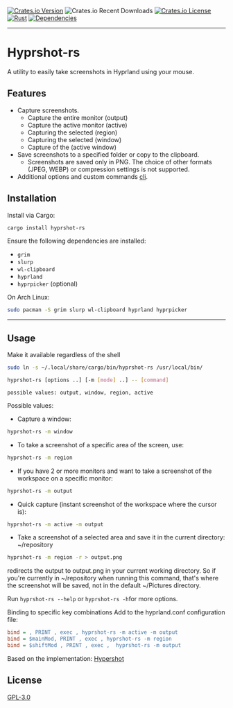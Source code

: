 [![Crates.io Version](https://img.shields.io/crates/v/hyprshot-rs.svg)](https://crates.io/crates/hyprshot-rs) ![Crates.io Recent Downloads](https://img.shields.io/crates/dr/hyprshot-rs?style=flat&color=green) [![Crates.io License](https://img.shields.io/crates/l/hyprshot-rs.svg)](https://crates.io/crates/hyprshot-rs) [![Rust](https://github.com/vremyavnikuda/hyprshot-rs/actions/workflows/rust.yml/badge.svg)](https://github.com/vremyavnikuda/hyprshot-rs/actions/workflows/rust.yml) [![Dependencies](https://deps.rs/repo/github/vremyavnikuda/hyprshot-rs/status.svg)](https://deps.rs/repo/github/vremyavnikuda/hyprshot-rs)
___
# Hyprshot-rs

A utility to easily take screenshots in Hyprland using your mouse.

## Features
- Capture screenshots.
    - Capture the entire monitor (output)
    - Capture the active monitor (active)
    - Capturing the selected (region)
    - Capturing the selected (window)
    - Capture of the (active window)
- Save screenshots to a specified folder or copy to the clipboard.
     - Screenshots are saved only in PNG. The choice of other formats (JPEG, WEBP) or compression settings is not supported.
- Additional options and custom commands [cli](doc/CLI.md).

## Installation

Install via Cargo:
```bash
cargo install hyprshot-rs
```

Ensure the following dependencies are installed:
- `grim`
- `slurp`
- `wl-clipboard`
- `hyprland`
- `hyprpicker` (optional)

On Arch Linux:
```bash
sudo pacman -S grim slurp wl-clipboard hyprland hyprpicker
```
___
## Usage
Make it available regardless of the shell
```bash
sudo ln -s ~/.local/share/cargo/bin/hyprshot-rs /usr/local/bin/
```

```bash
hyprshot-rs [options ..] [-m [mode] ..] -- [command]
```
```
possible values: output, window, region, active
```

Possible values:
- Capture a window:
```bash
hyprshot-rs -m window
```
- To take a screenshot of a specific area of the screen, use:
```bash
hyprshot-rs -m region
```
- If you have 2 or more monitors and want to take a screenshot of the workspace on a specific monitor: 
```bash
hyprshot-rs -m output
```
- Quick capture (instant screenshot of the workspace where the cursor is):
```bash
hyprshot-rs -m active -m output
```
- Take a screenshot of a selected area and save it in the current directory:
~/repository
```bash
hyprshot-rs -m region -r > output.png
```
redirects the output to output.png in your current working directory. So if you're currently in ~/repository when running this command, that's where the screenshot will be saved, not in the default ~/Pictures directory.


Run `hyprshot-rs --help` or `hyprshot-rs -h`for more options.

Binding to specific key combinations
Add to the hyprland.conf configuration file:
```cfg
bind = , PRINT , exec , hyprshot-rs -m active -m output
bind = $mainMod, PRINT , exec , hyprshot-rs -m region
bind = $shiftMod , PRINT , exec ,  hyprshot-rs -m output
```
Based on the implementation: [Hypershot](https://github.com/Gustash/Hyprshot)
## License
[GPL-3.0](LICENSE.md)